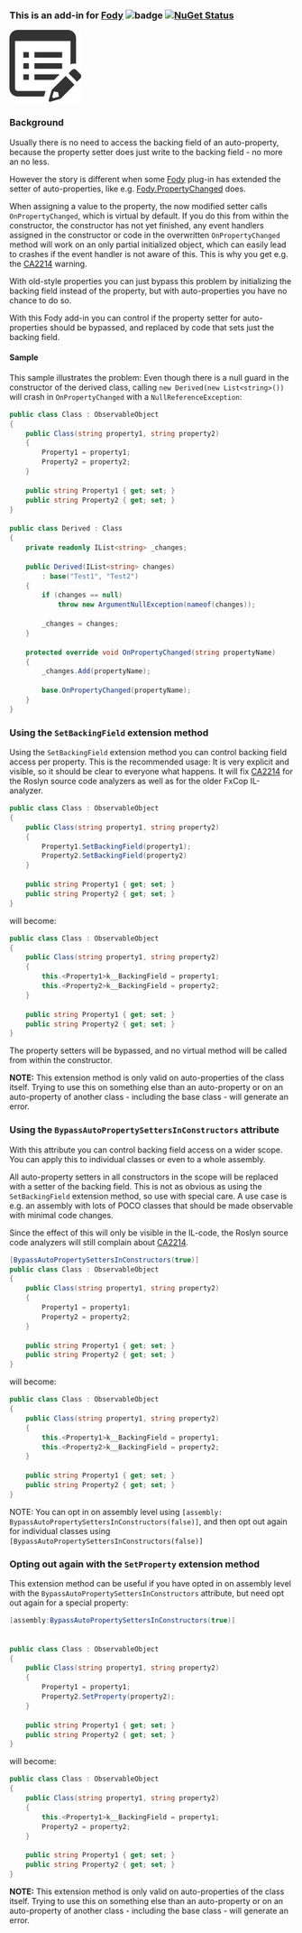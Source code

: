 ### This is an add-in for [Fody](https://github.com/Fody/Fody/) ![badge](https://tom-englert.visualstudio.com/_apis/public/build/definitions/75bf84d2-d359-404a-a712-07c9f693f635/12/badge) [![NuGet Status](http://img.shields.io/nuget/v/AutoProperties.Fody.svg?style=flat-square)](https://www.nuget.org/packages/AutoProperties.Fody)
![Icon](package_icon.png)

### Background

Usually there is no need to access the backing field of an auto-property, because the property setter does just write to the backing field - no more an no less.<para/>

However the story is different when some [Fody](https://github.com/Fody/Fody/) plug-in has extended the setter of auto-properties, like e.g. [Fody.PropertyChanged](https://github.com/Fody/PropertyChanged) does.

When assigning a value to the property, the now modified setter calls `OnPropertyChanged`, which is virtual by default.
If you do this from within the constructor, the constructor has not yet finished, any event handlers assigned in the constructor or code in the overwritten `OnPropertyChanged` method will work on an only partial initialized object, 
which can easily lead to crashes if the event handler is not aware of this. This is why you get e.g. the [CA2214](https://docs.microsoft.com/en-us/visualstudio/code-quality/ca2214-do-not-call-overridable-methods-in-constructors) warning.

With old-style properties you can just bypass this problem by initializing the backing field instead of the property, but with auto-properties you have no chance to do so.

With this Fody add-in you can control if the property setter for auto-properties should be bypassed, and replaced by code that sets just the backing field.

#### Sample
This sample illustrates the problem: Even though there is a null guard in the constructor of the derived class, calling `new Derived(new List<string>())` will 
crash in `OnPropertyChanged` with a `NullReferenceException`:
```C#
public class Class : ObservableObject
{
    public Class(string property1, string property2)
    {
        Property1 = property1;
        Property2 = property2;
    }

    public string Property1 { get; set; }
    public string Property2 { get; set; }
}

public class Derived : Class
{
    private readonly IList<string> _changes;

    public Derived(IList<string> changes)
        : base("Test1", "Test2")
    {
        if (changes == null)
            throw new ArgumentNullException(nameof(changes));

        _changes = changes;
    }

    protected override void OnPropertyChanged(string propertyName)
    {
        _changes.Add(propertyName);

        base.OnPropertyChanged(propertyName);
    }
}
```

### Using the `SetBackingField` extension method
Using the `SetBackingField` extension method you can control backing field access per property. 
This is the recommended usage: It is very explicit and visible, so it should be clear to everyone what happens.
It will fix [CA2214](https://docs.microsoft.com/en-us/visualstudio/code-quality/ca2214-do-not-call-overridable-methods-in-constructors) for the 
Roslyn source code analyzers as well as for the older FxCop IL-analyzer.

```C#
public class Class : ObservableObject
{
    public Class(string property1, string property2)
    {
        Property1.SetBackingField(property1);
        Property2.SetBackingField(property2)
    }

    public string Property1 { get; set; }
    public string Property2 { get; set; }
}
```
will become:
```C#
public class Class : ObservableObject
{
    public Class(string property1, string property2)
    {
        this.<Property1>k__BackingField = property1;
        this.<Property2>k__BackingField = property2;
    }

    public string Property1 { get; set; }
    public string Property2 { get; set; }
}
```

The property setters will be bypassed, and no virtual method will be called from within the constructor. 

**NOTE:** This extension method is only valid on auto-properties of the class itself. 
Trying to use this on something else than an auto-property or on an auto-property of another class - including the base class - will 
generate an error.

### Using the `BypassAutoPropertySettersInConstructors` attribute
With this attribute you can control backing field access on a wider scope. 
You can apply this to individual classes or even to a whole assembly.

All auto-property setters in all constructors in the scope will be replaced with a setter of the backing field.
This is not as obvious as using the `SetBackingField` extension method, so use with special care. 
A use case is e.g. an assembly with lots of POCO classes that should be made observable with minimal code changes.

Since the effect of this will only be visible in the IL-code, the Roslyn source code analyzers will still complain 
about [CA2214](https://docs.microsoft.com/en-us/visualstudio/code-quality/ca2214-do-not-call-overridable-methods-in-constructors).

```C#
[BypassAutoPropertySettersInConstructors(true)]
public class Class : ObservableObject
{
    public Class(string property1, string property2)
    {
        Property1 = property1;
        Property2 = property2;
    }

    public string Property1 { get; set; }
    public string Property2 { get; set; }
}
```
will become:
```C#
public class Class : ObservableObject
{
    public Class(string property1, string property2)
    {
        this.<Property1>k__BackingField = property1;
        this.<Property2>k__BackingField = property2;
    }

    public string Property1 { get; set; }
    public string Property2 { get; set; }
}
```
NOTE: You can opt in on assembly level using `[assembly: BypassAutoPropertySettersInConstructors(false)]`, and then opt out again for individual classes using `[BypassAutoPropertySettersInConstructors(false)]`

### Opting out again with the `SetProperty` extension method
This extension method can be useful if you have opted in on assembly level with the `BypassAutoPropertySettersInConstructors` attribute, but 
need opt out again for a special property:
```C#
[assembly:BypassAutoPropertySettersInConstructors(true)]


public class Class : ObservableObject
{
    public Class(string property1, string property2)
    {
        Property1 = property1;
        Property2.SetProperty(property2);
    }

    public string Property1 { get; set; }
    public string Property2 { get; set; }
}
```
will become:
```C#
public class Class : ObservableObject
{
    public Class(string property1, string property2)
    {
        this.<Property1>k__BackingField = property1;
        Property2 = property2;
    }

    public string Property1 { get; set; }
    public string Property2 { get; set; }
}
```
**NOTE:** This extension method is only valid on auto-properties of the class itself. 
Trying to use this on something else than an auto-property or on an auto-property of another class - including the base class - will 
generate an error.

